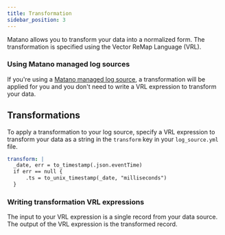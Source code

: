```yaml
---
title: Transformation
sidebar_position: 3
---
```


Matano allows you to transform your data into a normalized form. The transformation is specified using the Vector ReMap Language (VRL).

### Using Matano managed log sources

If you're using a [Matano managed log source](./managed-log-sources/index.mdx), a transformation will be applied for you and you don't need to write a VRL expression to transform your data.

## Transformations

To apply a transformation to your log source, specify a VRL expression to transform your data as a string in the `transform` key in your `log_source.yml` file.

```yml
transform: |
  _date, err = to_timestamp(.json.eventTime)
  if err == null {
      .ts = to_unix_timestamp(_date, "milliseconds")
  }
```

### Writing transformation VRL expressions

The input to your VRL expression is a single record from your data source. The output of the VRL expression is the transformed record.

<!-- ### Examples -->
